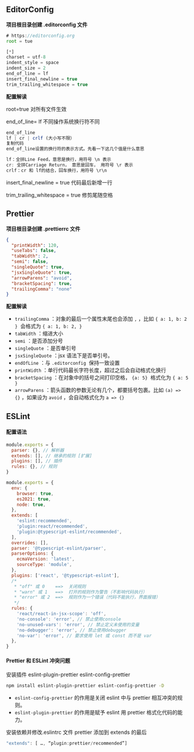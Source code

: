## EditorConfig

**项目根目录创建 .editorconfig 文件**

```js
# https://editorconfig.org
root = tue

[*]
charset = utf-8
indent_style = space
indent_size = 2
end_of_line = lf
insert_final_newline = true
trim_trailing_whitespace = true
```

**配置解读**

root=true 对所有文件生效

end_of_line= lf 不同操作系统换行符不同

```js
end_of_line
lf | cr | crlf (大小写不限）
复制代码
end_of_line设置的换行符的表示方式。先看一下这几个值是什么意思

lf：全拼Line Feed，意思是换行，用符号 \n 表示
cr: 全拼Carriage Return， 意思是回车， 用符号 \r 表示
crlf：cr 和 lf的结合，回车换行，用符号 \r\n
```

insert_final_newline = true 代码最后新增一行

trim_trailing_whitespace = true 修剪尾随空格

## Prettier

**项目根目录创建 .prettierrc 文件**

```json
{
  "printWidth": 120,
  "useTabs": false,
  "tabWidth": 2,
  "semi": false,
  "singleQuote": true,
  "jsxSingleQuote": true,
  "arrowParens": "avoid",
  "bracketSpacing": true,
  "trailingComma": "none"
}
```

**配置解读**

- `trailingComma` ：对象的最后一个属性末尾也会添加 `,` ，比如 `{ a: 1, b: 2 }`  会格式为 `{ a: 1, b: 2, }`
- `tabWidth` ：缩进大小
- `semi` ：是否添加分号
- `singleQuote` ：是否单引号
- `jsxSingleQuote` ：jsx 语法下是否单引号。
- `endOfLine` ：与 `.editorconfig`  保持一致设置
- `printWidth` ：单行代码最长字符长度，超过之后会自动格式化换行
- `bracketSpacing` ：在对象中的括号之间打印空格， `{a: 5}`  格式化为 `{ a: 5 }`
- `arrowParens` ：箭头函数的参数无论有几个，都要括号包裹。比如 `(a) => {}` ，如果设为 `avoid` ，会自动格式化为 `a => {}`

## ESLint

#### 配置语法

```js
module.exports = {
  parser: {}, // 解析器
  extends: [], // 继承的规则 [扩展]
  plugins: [], // 插件
  rules: {}, // 规则
}
```

```javascript
module.exports = {
  env: {
    browser: true,
    es2021: true,
    node: true,
  },
  extends: [
    'eslint:recommended',
    'plugin:react/recommended',
    'plugin:@typescript-eslint/recommended',
  ],
  overrides: [],
  parser: '@typescript-eslint/parser',
  parserOptions: {
    ecmaVersion: 'latest',
    sourceType: 'module',
  },
  plugins: ['react', '@typescript-eslint'],
  /*
   * "off" 或 0    ==>  关闭规则
   * "warn" 或 1   ==>  打开的规则作为警告（不影响代码执行）
   * "error" 或 2  ==>  规则作为一个错误（代码不能执行，界面报错）
   */
  rules: {
    'react/react-in-jsx-scope': 'off',
    'no-console': 'error', // 禁止使用console
    'no-unused-vars': 'error', // 禁止定义未使用的变量
    'no-debugger': 'error', // 禁止使用debugger
    'no-var': 'error', // 要求使用 let 或 const 而不是 var
  },
}
```

#### Prettier 和 ESLint 冲突问题

安装插件 eslint-plugin-prettier eslint-config-prettier

```bash
npm install eslint-plugin-prettier eslint-config-prettier -D
```

- `eslint-config-prettier` 的作用是关闭 eslint 中与 prettier 相互冲突的规则。
- `eslint-plugin-prettier` 的作用是赋予 eslint 用 prettier 格式化代码的能力。

安装依赖并修改.eslintrc 文件
prettier 添加到 extends 的最后

```js
"extends": [ …, “plugin:prettier/recommended”]
```
